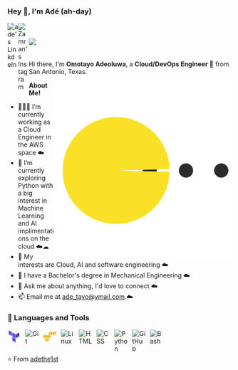 <!-- <h3 title="hehehe"> Hi there! 👋</h3> -->

<!--
**** is a ✨ _special_ ✨ repository because its `README.md` (this file) appears on your GitHub profile.

Here are some ideas to get you started:

- 🔭 I’m currently working on ...
- 🌱 I’m currently learning ...
- 👯 I’m looking to collaborate on ...
- 🤔 I’m looking for help with ...
- 💬 Ask me about ...
- 📫 How to reach me: ...
- 😄 Pronouns: ...
- ⚡ Fun fact: ...
-->
<h3 title="hehehe"> Hey 👋, I'm Adé (ah-day)	</h3>

<a href="https://www.linkedin.com/in/adeoluwa-omotayo/">
  <img align="left" alt="ade's LinkdeIn" width="24px" src="https://cdn.jsdelivr.net/npm/simple-icons@v3/icons/linkedin.svg" />
</a>
<a href="https://twitter.com/ade_thefirst">
  <img align="left" alt="Zamran's Instagram" width="24px" src="https://cdn.jsdelivr.net/npm/simple-icons@v3/icons/twitter.svg" />
</a>

<br>
<br>
<img src="https://komarev.com/ghpvc/?username=ZamranxD&color=blueviolet">
<br />
<br />

Hi there, I'm **Omotayo Adeoluwa**, a **Cloud/DevOps Engineer** 🚀 from San Antonio, Texas.
 

  <img align="right" alt="GIF" src="https://raw.githubusercontent.com/Aniket965/Aniket965/master/pacman.svg?sanitize=true" />

**About Me!**

- 👨🏽‍💻 I’m currently working as a Cloud Engineer in the AWS space ☁️
- 🌱 I’m currently exploring Python with a big interest in Machine Learning and AI implimentations on the cloud ☁️☁ 
- 🤔 My interests are Cloud, AI and software engineering ☁️
- 💼 I have a Bachelor's degree in Mechanical Engineering ☁️
- 💬 Ask me about anything, I'd love to connect ☁️
- 📫 Email me at [ade_tayo@ymail.com](mailto:ade_tayo@ymail.com).☁️


### 🧰 Languages and Tools

<img align="left" alt="Java" width="30px" style="padding-right:10px;" src="https://github.com/devicons/devicon/blob/v2.15.1/icons/terraform/terraform-original.svg"/>

<img align="left" alt="Git" width="30px" style="padding-right:10px;" src="https://cdn.jsdelivr.net/gh/devicons/devicon/icons/git/git-original.svg" />
<img align="left" alt="Git" width="30px" style="padding-right:10px;" src="https://github.com/devicons/devicon/blob/v2.15.1/icons/amazonwebservices/amazonwebservices-original.svg" />
<img align="left" alt="Linux" width="30px" style="padding-right:10px;" src="https://cdn.jsdelivr.net/gh/devicons/devicon/icons/linux/linux-original.svg" />
<img align="left" alt="HTML" width="30px" style="padding-right:10px;" src="https://cdn.jsdelivr.net/gh/devicons/devicon/icons/html5/html5-plain.svg" />
<img align="left" alt="CSS" width="30px" style="padding-right:10px;" src="https://cdn.jsdelivr.net/gh/devicons/devicon/icons/css3/css3-plain.svg" />

<img align="left" alt="Python" width="30px" style="padding-right:10px;" src="https://cdn.jsdelivr.net/gh/devicons/devicon/icons/python/python-plain.svg" />

<img align="left" alt="GitHub" width="30px" style="padding-right:10px;" src="https://cdn.jsdelivr.net/gh/devicons/devicon/icons/github/github-original.svg" />

<img align="left" alt="Bash" width="30px" style="padding-right:10px;" src="https://cdn.jsdelivr.net/gh/devicons/devicon/icons/bash/bash-original.svg" />
<br />

#


⭐️ From [adethe1st](https://github.com/adethe1st)
